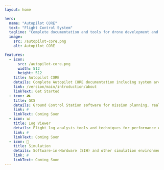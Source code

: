 ```yaml
---
layout: home

hero:
  name: "Autopilot CORE"
  text: "Flight Control System"
  tagline: "Complete documentation and tools for drone development and analysis"
  image:
    src: /autopilot-core.png
    alt: Autopilot CORE

features:
  - icon:
      src: /autopilot-core.png
      width: 512
      height: 512
    title: Autopilot CORE
    details: Complete Autopilot CORE documentation including system architecture, modules, MAVLink protocol, and safety systems
    link: /version/main/introduction/about
    linkText: Get Started
  - icon: 🎮
    title: GCS
    details: Ground Control Station software for mission planning, real-time monitoring, and vehicle configuration
    link: #
    linkText: Coming Soon
  - icon: 📊
    title: Log Viewer
    details: Flight log analysis tools and techniques for performance evaluation and troubleshooting
    link: #
    linkText: Coming Soon
  - icon: 🎯
    title: Simulation
    details: Software-in-Hardware (SIH) and other simulation environments for testing and development
    link: #
    linkText: Coming Soon
---
```


